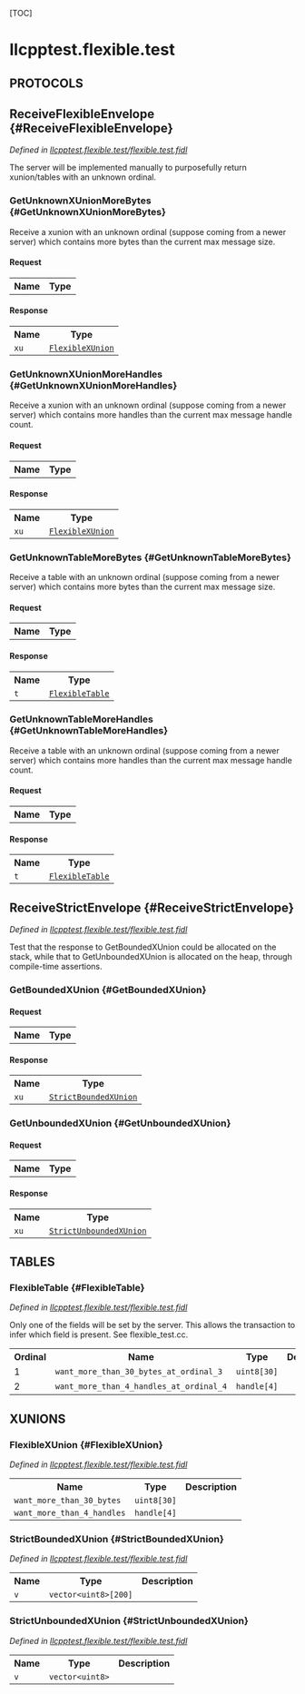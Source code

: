 [TOC]

# llcpptest.flexible.test


## **PROTOCOLS**

## ReceiveFlexibleEnvelope {#ReceiveFlexibleEnvelope}
*Defined in [llcpptest.flexible.test/flexible.test.fidl](https://fuchsia.googlesource.com/fuchsia/+/master/garnet/public/lib/fidl/llcpp/flexible.test.fidl#21)*

<p>The server will be implemented manually to purposefully return xunion/tables
with an unknown ordinal.</p>

### GetUnknownXUnionMoreBytes {#GetUnknownXUnionMoreBytes}

<p>Receive a xunion with an unknown ordinal (suppose coming from a newer
server) which contains more bytes than the current max message size.</p>

#### Request
<table>
    <tr><th>Name</th><th>Type</th></tr>
    </table>


#### Response
<table>
    <tr><th>Name</th><th>Type</th></tr>
    <tr>
            <td><code>xu</code></td>
            <td>
                <code><a class='link' href='#FlexibleXUnion'>FlexibleXUnion</a></code>
            </td>
        </tr></table>

### GetUnknownXUnionMoreHandles {#GetUnknownXUnionMoreHandles}

<p>Receive a xunion with an unknown ordinal (suppose coming from a newer
server) which contains more handles than the current max message handle
count.</p>

#### Request
<table>
    <tr><th>Name</th><th>Type</th></tr>
    </table>


#### Response
<table>
    <tr><th>Name</th><th>Type</th></tr>
    <tr>
            <td><code>xu</code></td>
            <td>
                <code><a class='link' href='#FlexibleXUnion'>FlexibleXUnion</a></code>
            </td>
        </tr></table>

### GetUnknownTableMoreBytes {#GetUnknownTableMoreBytes}

<p>Receive a table with an unknown ordinal (suppose coming from a newer
server) which contains more bytes than the current max message size.</p>

#### Request
<table>
    <tr><th>Name</th><th>Type</th></tr>
    </table>


#### Response
<table>
    <tr><th>Name</th><th>Type</th></tr>
    <tr>
            <td><code>t</code></td>
            <td>
                <code><a class='link' href='#FlexibleTable'>FlexibleTable</a></code>
            </td>
        </tr></table>

### GetUnknownTableMoreHandles {#GetUnknownTableMoreHandles}

<p>Receive a table with an unknown ordinal (suppose coming from a newer
server) which contains more handles than the current max message handle
count.</p>

#### Request
<table>
    <tr><th>Name</th><th>Type</th></tr>
    </table>


#### Response
<table>
    <tr><th>Name</th><th>Type</th></tr>
    <tr>
            <td><code>t</code></td>
            <td>
                <code><a class='link' href='#FlexibleTable'>FlexibleTable</a></code>
            </td>
        </tr></table>

## ReceiveStrictEnvelope {#ReceiveStrictEnvelope}
*Defined in [llcpptest.flexible.test/flexible.test.fidl](https://fuchsia.googlesource.com/fuchsia/+/master/garnet/public/lib/fidl/llcpp/flexible.test.fidl#54)*

<p>Test that the response to GetBoundedXUnion could be allocated on the stack,
while that to GetUnboundedXUnion is allocated on the heap, through
compile-time assertions.</p>

### GetBoundedXUnion {#GetBoundedXUnion}


#### Request
<table>
    <tr><th>Name</th><th>Type</th></tr>
    </table>


#### Response
<table>
    <tr><th>Name</th><th>Type</th></tr>
    <tr>
            <td><code>xu</code></td>
            <td>
                <code><a class='link' href='#StrictBoundedXUnion'>StrictBoundedXUnion</a></code>
            </td>
        </tr></table>

### GetUnboundedXUnion {#GetUnboundedXUnion}


#### Request
<table>
    <tr><th>Name</th><th>Type</th></tr>
    </table>


#### Response
<table>
    <tr><th>Name</th><th>Type</th></tr>
    <tr>
            <td><code>xu</code></td>
            <td>
                <code><a class='link' href='#StrictUnboundedXUnion'>StrictUnboundedXUnion</a></code>
            </td>
        </tr></table>







## **TABLES**

### FlexibleTable {#FlexibleTable}


*Defined in [llcpptest.flexible.test/flexible.test.fidl](https://fuchsia.googlesource.com/fuchsia/+/master/garnet/public/lib/fidl/llcpp/flexible.test.fidl#14)*

<p>Only one of the fields will be set by the server. This allows
the transaction to infer which field is present. See flexible_test.cc.</p>


<table>
    <tr><th>Ordinal</th><th>Name</th><th>Type</th><th>Description</th></tr>
    <tr>
            <td>1</td>
            <td><code>want_more_than_30_bytes_at_ordinal_3</code></td>
            <td>
                <code>uint8[30]</code>
            </td>
            <td></td>
        </tr><tr>
            <td>2</td>
            <td><code>want_more_than_4_handles_at_ordinal_4</code></td>
            <td>
                <code>handle[4]</code>
            </td>
            <td></td>
        </tr></table>





## **XUNIONS**

### FlexibleXUnion {#FlexibleXUnion}
*Defined in [llcpptest.flexible.test/flexible.test.fidl](https://fuchsia.googlesource.com/fuchsia/+/master/garnet/public/lib/fidl/llcpp/flexible.test.fidl#7)*


<table>
    <tr><th>Name</th><th>Type</th><th>Description</th></tr><tr>
            <td><code>want_more_than_30_bytes</code></td>
            <td>
                <code>uint8[30]</code>
            </td>
            <td></td>
        </tr><tr>
            <td><code>want_more_than_4_handles</code></td>
            <td>
                <code>handle[4]</code>
            </td>
            <td></td>
        </tr></table>

### StrictBoundedXUnion {#StrictBoundedXUnion}
*Defined in [llcpptest.flexible.test/flexible.test.fidl](https://fuchsia.googlesource.com/fuchsia/+/master/garnet/public/lib/fidl/llcpp/flexible.test.fidl#41)*


<table>
    <tr><th>Name</th><th>Type</th><th>Description</th></tr><tr>
            <td><code>v</code></td>
            <td>
                <code>vector&lt;uint8&gt;[200]</code>
            </td>
            <td></td>
        </tr></table>

### StrictUnboundedXUnion {#StrictUnboundedXUnion}
*Defined in [llcpptest.flexible.test/flexible.test.fidl](https://fuchsia.googlesource.com/fuchsia/+/master/garnet/public/lib/fidl/llcpp/flexible.test.fidl#45)*


<table>
    <tr><th>Name</th><th>Type</th><th>Description</th></tr><tr>
            <td><code>v</code></td>
            <td>
                <code>vector&lt;uint8&gt;</code>
            </td>
            <td></td>
        </tr></table>







